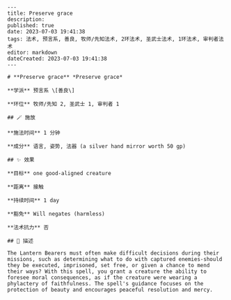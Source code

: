 
    ---
    title: Preserve grace
    description: 
    published: true
    date: 2023-07-03 19:41:38
    tags: 法术, 预言系, 善良, 牧师/先知法术, 2环法术, 圣武士法术, 1环法术, 审判者法术
    editor: markdown
    dateCreated: 2023-07-03 19:41:38
    ---

    # **Preserve grace** *Preserve grace*

    **学派** 预言系 \[善良\] 

    **环位** 牧师/先知 2, 圣武士 1, 审判者 1

    ## 🪄 施放

    **施法时间** 1 分钟

    **成分** 语言, 姿势, 法器 (a silver hand mirror worth 50 gp)

    ## ✨ 效果 

    **目标** one good-aligned creature 

    **距离** 接触  

    **持续时间** 1 day 

    **豁免** Will negates (harmless)

    **法术抗力** 否

    ## 📖 描述

    The Lantern Bearers must often make difficult decisions during their missions, such as determining what to do with captured enemies-should they be executed, imprisoned, set free, or given a chance to mend their ways? With this spell, you grant a creature the ability to foresee moral consequences, as if the creature were wearing a phylactery of faithfulness. The spell's guidance focuses on the protection of beauty and encourages peaceful resolution and mercy.
    